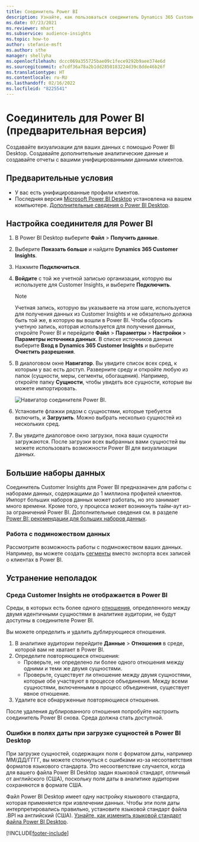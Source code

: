 ```yaml
---
title: Соединитель Power BI
description: Узнайте, как пользоваться соединитель Dynamics 365 Customer Insights в Power BI.
ms.date: 07/23/2021
ms.reviewer: mhart
ms.subservice: audience-insights
ms.topic: how-to
author: stefanie-msft
ms.author: sthe
manager: shellyha
ms.openlocfilehash: dccc069a355725bae09c1fece9292b9aee374e6d
ms.sourcegitcommit: e7cdf36a78a2b1dd2850183224d39c8dde46b26f
ms.translationtype: HT
ms.contentlocale: ru-RU
ms.lasthandoff: 02/16/2022
ms.locfileid: "8225541"
---
```

# <a name="connector-for-power-bi-preview"></a>Соединитель для Power BI (предварительная версия)

Создавайте визуализации для ваших данных с помощью Power BI Desktop. Создавайте дополнительные аналитические данные и создавайте отчеты с вашими унифицированными данными клиентов.

## <a name="prerequisites"></a>Предварительные условия

- У вас есть унифицированные профили клиентов.
- Последняя версия [Microsoft Power BI Desktop](https://powerbi.microsoft.com/desktop/) установлена на вашем компьютере. [Дополнительные сведения о Power BI Desktop](/power-bi/desktop-what-is-desktop).

## <a name="configure-the-connector-for-power-bi"></a>Настройка соединителя для Power BI

1. В Power BI Desktop выберите **Файл** > **Получить данные**.

1. Выберите **Показать больше** и найдите **Dynamics 365 Customer Insights**.

1. Нажмите **Подключиться**.

1. **Войдите** с той же учетной записью организации, которую вы используете для Customer Insights, и выберите **Подключить**.
   > [!NOTE]
   > Учетная запись, которую вы указываете на этом шаге, используется для получения данных из Customer Insights и не обязательно должна быть той же, в которую вы вошли в Power BI. Чтобы сбросить учетную запись, которая используется для получения данных, откройте Power BI и перейдите **Файл** > **Параметры** > **Настройки** > **Параметры источника данных**. В списке источников данных выберите **Вход в Dynamics 365 Customer Insights** и выберите **Очистить разрешения**.  

1. В диалоговом окне **Навигатор**. Вы увидите список всех сред, к которым у вас есть доступ. Разверните среду и откройте любую из папок (сущности, меры, сегменты, обогащения). Например, откройте папку **Сущности**, чтобы увидеть все сущности, которые вы можете импортировать.

   ![Навигатор соединителя Power BI.](media/power-bi-navigator.png "Навигатор соединителя Power BI")

1. Установите флажки рядом с сущностями, которые требуется включить, и **Загрузить**. Можно выбрать несколько сущностей из нескольких сред.

1. Вы увидите диалоговое окно загрузки, пока ваши сущности загружаются. После загрузки всех выбранных вами сущностей вы можете использовать возможности Power BI для визуализации данных.

## <a name="large-data-sets"></a>Большие наборы данных

Соединитель Customer Insights для Power BI предназначен для работы с наборами данных, содержащими до 1 миллиона профилей клиентов. Импорт больших наборов данных может работать, но это занимает много времени. Кроме того, у процесса может возникнуть тайм-аут из-за ограничений Power BI. Дополнительные сведения см. в разделе [Power BI: рекомендации для больших наборов данных](/power-bi/admin/service-premium-what-is#large-datasets). 

### <a name="work-with-a-subset-of-data"></a>Работа с подмножеством данных

Рассмотрите возможность работы с подмножеством ваших данных. Например, вы можете создать [сегменты](segments.md) вместо экспорта всех записей о клиентах в Power BI.

## <a name="troubleshooting"></a>Устранение неполадок

### <a name="customer-insights-environment-doesnt-show-in-power-bi"></a>Среда Customer Insights не отображается в Power BI

Среды, в которых есть более одного [отношения](relationships.md), определенного между двумя идентичными сущностями в аналитике аудитории, не будут доступны в соединителе Power BI.

Вы можете определить и удалить дублирующиеся отношения.

1. В аналитике аудитории перейдите **Данные** > **Отношения** в среде, которой вам не хватает в Power BI.
2. Определите повторяющиеся отношения:
   - Проверьте, не определено ли более одного отношения между одними и теми же двумя сущностями.
   - Проверьте, существует ли отношение между двумя сущностями, которые обе участвуют в процессе объединения. Между всеми сущностями, включенными в процесс объединения, существует явное отношение.
3. Удалите все обнаруженные повторяющиеся отношения.

После удаления дублированного отношения попробуйте настроить соединитель Power BI снова. Среда должна стать доступной.

### <a name="errors-on-date-fields-when-loading-entities-in-power-bi-desktop"></a>Ошибки в полях даты при загрузке сущностей в Power BI Desktop

При загрузке сущностей, содержащих поля с форматом даты, например ММ/ДД/ГГГГ, вы можете столкнуться с ошибками из-за несоответствия форматов языкового стандарта. Это несоответствие случается, когда для вашего файла Power BI Desktop задан языковой стандарт, отличный от английского (США), поскольку поля даты в аналитике аудитории сохраняются в формате США.

Файл Power BI Desktop имеет одну настройку языкового стандарта, которая применяется при извлечении данных. Чтобы эти поля даты интерпретировались правильно, установите языковой стандарт файла .BPI на английский (США). [Узнайте, как изменить языковой стандарт файла Power BI Desktop](/power-bi/fundamentals/supported-languages-countries-regions.md#choose-the-locale-for-importing-data-into-power-bi-desktop).

[!INCLUDE[footer-include](../includes/footer-banner.md)]
